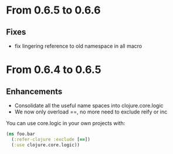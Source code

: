 From 0.6.5 to 0.6.6
====

Fixes
---
* fix lingering reference to old namespace in all macro

From 0.6.4 to 0.6.5
====

Enhancements
---
* Consolidate all the useful name spaces into clojure.core.logic
* We now only overload ==, no more need to exclude reify or inc

You can use core.logic in your own projects with:

```clojure
(ns foo.bar
  (:refer-clojure :exclude [==])
  (:use clojure.core.logic))
```
